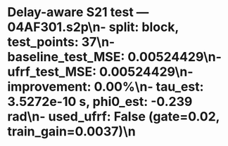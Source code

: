 # Delay-aware S21 test — 04AF301.s2p\n- split: block, test_points: 37\n- baseline_test_MSE: 0.00524429\n- ufrf_test_MSE: 0.00524429\n- improvement: 0.00%\n- tau_est: 3.5272e-10 s, phi0_est: -0.239 rad\n- used_ufrf: False (gate=0.02, train_gain=0.0037)\n